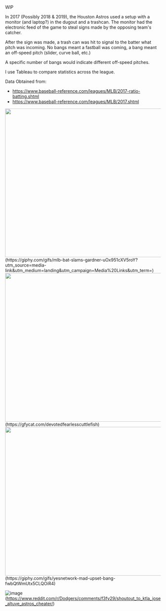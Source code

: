  WIP
 
In 2017 (Possibly 2018 & 2019), the Houston Astros used a setup with a monitor (and laptop?) in the dugout and a trashcan. The monitor had the electronic feed of the game to steal signs made by the opposing team's catcher.

After the sign was made, a trash can was hit to signal to the batter what pitch was incoming. No bangs meant a fastball was coming, a bang meant an off-speed pitch (slider, curve ball, etc.)

A specific number of bangs would indicate different off-speed pitches.

I use Tableau to compare statistics across the league.

 Data Obtained from:
 - https://www.baseball-reference.com/leagues/MLB/2017-ratio-batting.shtml
 - https://www.baseball-reference.com/leagues/MLB/2017.shtml
 
 
<img src="https://media1.giphy.com/media/uOx951cXV5roY/giphy.gif" width="600" height="480" />
(https://giphy.com/gifs/mlb-bat-slams-gardner-uOx951cXV5roY?utm_source=media-link&utm_medium=landing&utm_campaign=Media%20Links&utm_term=)

<img src="https://thumbs.gfycat.com/DevotedFearlessCuttlefish-size_restricted.gif" width="600" height="480" />
(https://gfycat.com/devotedfearlesscuttlefish)

<img src="https://media3.giphy.com/media/fwbQtWmUtx5CLQOiR4/giphy.gif" width="600" height="480" />
(https://giphy.com/gifs/yesnetwork-mad-upset-bang-fwbQtWmUtx5CLQOiR4)

![image](https://i.redd.it/5lzudrwoyqg41.jpg)
(https://www.reddit.com/r/Dodgers/comments/f3fv29/shoutout_to_ktla_jose_altuve_astros_cheater/)
